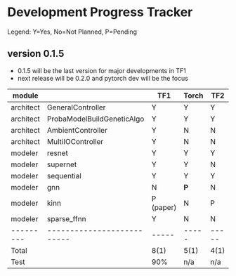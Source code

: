 # Development Progress Tracker
Legend: Y=Yes, No=Not Planned, P=Pending

## version 0.1.5
- 0.1.5 will be the last version for major developments in TF1
- next release will be 0.2.0 and pytorch dev will be the focus

| module    |                            | TF1       | Torch | TF2   |
| --------- | -------------------------- | --------- | ----- | ----- |
| architect | GeneralController          | Y         | Y     | Y     |
| architect | ProbaModelBuildGeneticAlgo | Y         | Y     | Y     |
| architect | AmbientController          | Y         | N     | N     |
| architect | MultiIOController          | Y         | N     | N     |
| modeler   | resnet                     | Y         | Y     | Y     |
| modeler   | supernet                   | Y         | Y     | N     |
| modeler   | sequential                 | Y         | Y     | Y     |
| modeler   | gnn                        | N         | **P** | N     |
| modeler   | kinn                       | P (paper) | N     | P     |
| modeler   | sparse_ffnn                | Y         | N     | N     |
| --------- | -------------------------- | -----     | ----- | ----- |
| Total     |                            | 8(1)      | 5(1)  | 4(1)  |
| Test      |                            | 90%       | n/a   | n/a   |


